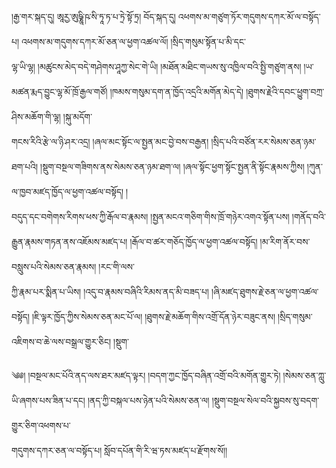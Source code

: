 ﻿  
།རྒྱ་གར་སྐད་དུ། ཨཱརྱ་ཨུཥྞཱི་ཥ་སི་ཏཱ་ཏ་པ་ཏྲེ་སྟོ་ཏྲ། བོད་སྐད་དུ། འཕགས་མ་གཙུག་ཏོར་གདུགས་དཀར་མོ་ལ་བསྟོད་པ། འཕགས་མ་གདུགས་དཀར་མོ་ཅན་ལ་ཕྱག་འཚལ་ལོ། །སྲིད་གསུམ་སྟོན་པ་མི་དང་  
ལྷ་ཡི་ལྷ། །མཚུངས་མེད་བདེ་གཤེགས་ཤཱཀྱ་སེང་གེ་ཡི། །མཐོན་མཐིང་གཡས་སུ་འཁྱིལ་བའི་སྤྱི་གཙུག་ནས། །ཡ་མཚན་རྨད་བྱུང་ལྷ་མོ་ཁྲོ་རྒྱལ་གཙོ། །ཁམས་གསུམ་དག་ན་ཁྱོད་འདྲའི་མགོན་མེད་དེ། །ཐུགས་རྗེའི་དབང་ཕྱུག་བཀྲ་ཤིས་མཆོག་གི་ལྷ། །སྐུ་མདོག་  
གངས་རིའི་རྩེ་ལ་ཉི་ཤར་འདྲ། །ཞལ་མང་སྟོང་ལ་སྤྱན་མང་བྱེ་བས་བརྒྱན། །སྲིད་པའི་བཙོན་རར་སེམས་ཅན་ཉམ་ཐག་པའི། །སྡུག་བསྔལ་གཟིགས་ནས་སེམས་ཅན་ཉམ་ཐག་ལ། །ཞལ་སྟོང་ཕྱག་སྟོང་སྤྱན་ནི་སྟོང་རྣམས་ཀྱིས། །ཀུན་ལ་ཁྱབ་མཛད་ཁྱོད་ལ་ཕྱག་འཚལ་བསྟོད། །  
བདུད་དང་བགེགས་རིགས་ཕས་ཀྱི་རྒོལ་བ་རྣམས། །སྤྱན་མངའ་གཅིག་གིས་ཁྲོ་གཉེར་འགའ་སྟོན་པས། །གནོད་བའི་རྒྱུན་རྣམས་གཏན་ནས་འཇོམས་མཛད་པ། །རྒོལ་བ་ཚར་གཅོད་ཁྱོད་ལ་ཕྱག་འཚལ་བསྟོད། །མ་རིག་ནོར་བས་བསླུས་པའི་སེམས་ཅན་རྣམས། །རང་གི་ལས་  
ཀྱི་རྣམ་པར་སྨིན་པ་ཡིས། །འདུ་བ་རྣམས་བཞིའི་རིམས་ནད་མི་བཟད་པ། །ཞི་མཛད་ཐུགས་རྗེ་ཅན་ལ་ཕྱག་འཚལ་བསྟོད། །ཇི་ལྟར་ཁྱོད་ཀྱིས་སེམས་ཅན་མང་པོ་ལ། །ཐུགས་རྗེ་མཆོག་གིས་འགྲོ་དོན་ཉེར་བཟུང་ནས། །སྲིད་གསུམ་འཇིགས་བ་ཆེ་ལས་བསྒྲལ་གྱུར་ཅིང། །སྡུག་  
  
༄༅། །བསྔལ་མང་པོའི་ནད་ལས་ཐར་མཛད་ལྟར། །བདག་ཀྱང་ཁྱོད་བཞིན་འགྲོ་བའི་མགོན་གྱུར་ཏེ། །སེམས་ཅན་ཀླུ་ཡི་ཞགས་པས་ཟིན་པ་དང། །ནད་ཀྱི་བསྐལ་པས་ཉེན་པའི་སེམས་ཅན་ལ། །སྡུག་བསྔལ་སེལ་བའི་སྐྱབས་སུ་བདག་གྱུར་ཅིག་འཕགས་པ་  
གདུགས་དཀར་ཅན་ལ་བསྟོད་པ། སློབ་དཔོན་གི་རི་ཝ་ཏས་མཛད་པ་རྫོགས་སོ།།  
  
  
